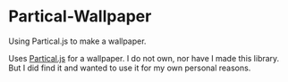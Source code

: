 # Partical-Wallpaper
Using Partical.js to make a wallpaper.

Uses [Partical.js](https://github.com/VincentGarreau/particles.js/) for a wallpaper. 
I do not own, nor have I made this library. But I did find it and wanted to use it for my own personal reasons.  
